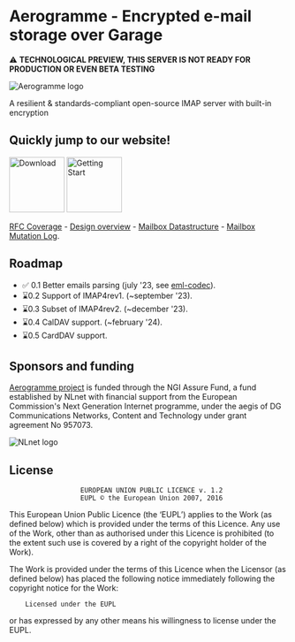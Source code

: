 # Aerogramme - Encrypted e-mail storage over Garage

⚠️ **TECHNOLOGICAL PREVIEW, THIS SERVER IS NOT READY FOR PRODUCTION OR EVEN BETA TESTING**

![Aerogramme logo](https://aerogramme.deuxfleurs.fr/logo/aerogramme-blue-hz.svg)

A resilient & standards-compliant open-source IMAP server with built-in encryption 

## Quickly jump to our website!

<a href="https://aerogramme.deuxfleurs.fr/download/"><img height="100" src="https://aerogramme.deuxfleurs.fr/images/download.png" alt="Download"/></a>
<a href="https://aerogramme.deuxfleurs.fr/documentation/quick-start/"><img height="100" src="https://aerogramme.deuxfleurs.fr/images/getting-started.png" alt="Getting Start"/></a>

[RFC Coverage](https://aerogramme.deuxfleurs.fr/documentation/reference/rfc/) -
[Design overview](https://aerogramme.deuxfleurs.fr/documentation/design/overview/) -
[Mailbox Datastructure](https://aerogramme.deuxfleurs.fr/documentation/design/mailbox/) -
[Mailbox Mutation Log](https://aerogramme.deuxfleurs.fr/documentation/design/log/).

## Roadmap

  - ✅ 0.1 Better emails parsing (july '23, see [eml-codec](https://git.deuxfleurs.fr/Deuxfleurs/eml-codec)).
  - ⌛0.2 Support of IMAP4rev1. (~september '23).
  - ⌛0.3 Subset of IMAP4rev2. (~december '23).
  - ⌛0.4 CalDAV support. (~february '24).
  - ⌛0.5 CardDAV support.

## Sponsors and funding

[Aerogramme project](https://nlnet.nl/project/Aerogramme/) is funded through the NGI Assure Fund, a fund established by NLnet with financial support from the European Commission's Next Generation Internet programme, under the aegis of DG Communications Networks, Content and Technology under grant agreement No 957073.

![NLnet logo](https://aerogramme.deuxfleurs.fr/images/nlnet.svg)

## License

                      EUROPEAN UNION PUBLIC LICENCE v. 1.2
                      EUPL © the European Union 2007, 2016

This European Union Public Licence (the ‘EUPL’) applies to the Work (as defined
below) which is provided under the terms of this Licence. Any use of the Work,
other than as authorised under this Licence is prohibited (to the extent such
use is covered by a right of the copyright holder of the Work).

The Work is provided under the terms of this Licence when the Licensor (as
defined below) has placed the following notice immediately following the
copyright notice for the Work:

        Licensed under the EUPL

or has expressed by any other means his willingness to license under the EUPL.
